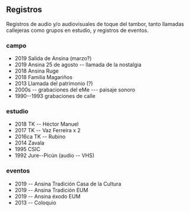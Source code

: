 ## Registros

Registros de audio y/o audiovisuales de toque del tambor, tanto llamadas callejeras como grupos en estudio, y registros de eventos.

### campo
- 2019 Salida de Ansina (marzo?)
- 2019 Ansina 25 de agosto -- llamada de la nostalgia
- 2018 Ansina Ruge
- 2018 Familia Magariños
- 2013 Llamada del patrimonio (?)
- 2000s -- grabaciones del eMe --- paisaje sonoro
- 1990--1993 grabaciones de calle

### estudio

- 2018 TK -- Héctor Manuel
- 2017 TK -- Vaz Ferreira x 2
- 2016ca TK -- Rubino
- 2014 Zavala 
- 1995 CSIC 
- 1992 Jure--Picún (audio -- VHS)

### eventos

- 2019 -- Ansina Tradición Casa de la Cultura
- 2019 -- Ansina Tradición EUM
- 2019 -- Ansina éxodo EUM
- 2013 -- Coloquio

